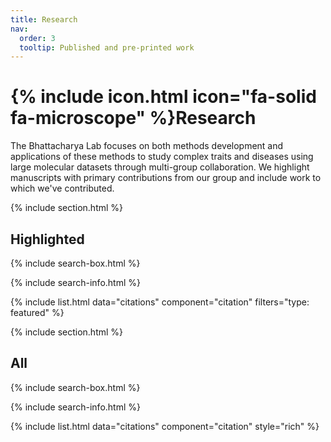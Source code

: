 ```yaml
---
title: Research
nav:
  order: 3
  tooltip: Published and pre-printed work
---
```


# {% include icon.html icon="fa-solid fa-microscope" %}Research

The Bhattacharya Lab focuses on both methods development and applications of these methods to study complex traits and diseases using large molecular datasets through multi-group collaboration. We highlight manuscripts with primary contributions from our group and include work to which we've contributed.

{% include section.html %}

## Highlighted

{% include search-box.html %}

{% include search-info.html %}

{% include list.html data="citations" component="citation" filters="type: featured" %}

{% include section.html %}

## All

{% include search-box.html %}

{% include search-info.html %}

{% include list.html data="citations" component="citation" style="rich" %}
